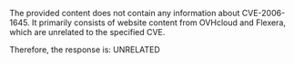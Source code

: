 The provided content does not contain any information about CVE-2006-1645. It primarily consists of website content from OVHcloud and Flexera, which are unrelated to the specified CVE.

Therefore, the response is: UNRELATED